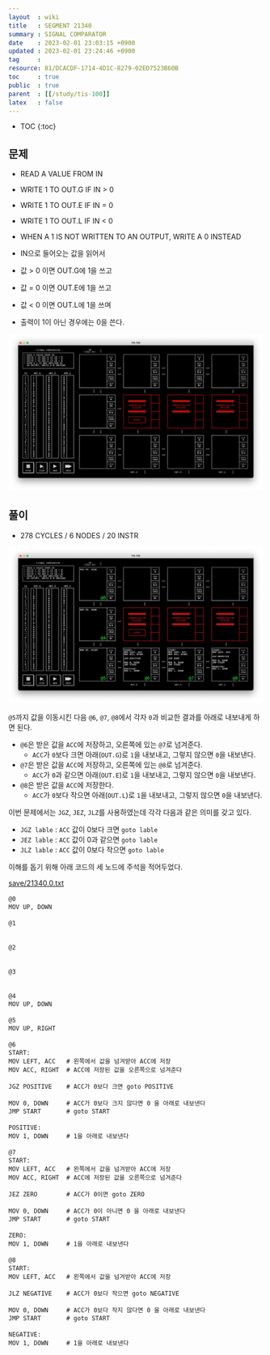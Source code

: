 ```yaml
---
layout  : wiki
title   : SEGMENT 21340
summary : SIGNAL COMPARATOR
date    : 2023-02-01 23:03:15 +0900
updated : 2023-02-01 23:24:46 +0900
tag     : 
resource: 81/DCACDF-1714-4D1C-8279-02ED7523B60B
toc     : true
public  : true
parent  : [[/study/tis-100]]
latex   : false
---
```

* TOC
{:toc}

## 문제

>
- READ A VALUE FROM IN
- WRITE 1 TO OUT.G IF IN > 0
- WRITE 1 TO OUT.E IF IN = 0
- WRITE 1 TO OUT.L IF IN < 0
- WHEN A 1 IS NOT WRITTEN TO AN OUTPUT, WRITE A 0 INSTEAD

- IN으로 들어오는 값을 읽어서
- 값 > 0 이면 OUT.G에 1을 쓰고
- 값 = 0 이면 OUT.E에 1을 쓰고
- 값 < 0 이면 OUT.L에 1을 쓰며
- 출력이 1이 아닌 경우에는 0을 쓴다.

![image]( /resource/81/DCACDF-1714-4D1C-8279-02ED7523B60B/216065030-c97c824c-41dc-4f34-ba85-1463edad9ea2.png )

## 풀이

- 278 CYCLES / 6 NODES / 20 INSTR

![image]( /resource/81/DCACDF-1714-4D1C-8279-02ED7523B60B/solution1.jpg )

`@5`까지 값을 이동시킨 다음 `@6`, `@7`, `@8`에서 각자 `0`과 비교한 결과를 아래로 내보내게 하면 된다.

- `@6`은 받은 값을 `ACC`에 저장하고, 오른쪽에 있는 `@7`로 넘겨준다.
    - `ACC`가 `0`보다 크면 아래(`OUT.G`)로 `1`을 내보내고, 그렇지 않으면 `0`을 내보낸다.
- `@7`은 받은 값을 `ACC`에 저장하고, 오른쪽에 있는 `@8`로 넘겨준다.
    - `ACC`가 `0`과 같으면 아래(`OUT.E`)로 `1`을 내보내고, 그렇지 않으면 `0`을 내보낸다.
- `@8`은 받은 값을 `ACC`에 저장한다.
    - `ACC`가 `0`보다 작으면 아래(`OUT.L`)로 `1`을 내보내고, 그렇지 않으면 `0`을 내보낸다.

이번 문제에서는 `JGZ`, `JEZ`, `JLZ`를 사용하였는데 각각 다음과 같은 의미를 갖고 있다.

- `JGZ lable` : `ACC` 값이 0보다 크면 `goto lable`
- `JEZ lable` : `ACC` 값이 0과 같으면 `goto lable`
- `JLZ lable` : `ACC` 값이 0보다 작으면 `goto lable`

이해를 돕기 위해 아래 코드의 세 노드에 주석을 적어두었다.

[save/21340.0.txt]( https://github.com/johngrib/TIS-100-solutions/blob/master/save/21340.0.txt )

```tis-100
@0
MOV UP, DOWN

@1


@2


@3


@4
MOV UP, DOWN

@5
MOV UP, RIGHT

@6
START:
MOV LEFT, ACC   # 왼쪽에서 값을 넘겨받아 ACC에 저장
MOV ACC, RIGHT  # ACC에 저장된 값을 오른쪽으로 넘겨준다

JGZ POSITIVE    # ACC가 0보다 크면 goto POSITIVE

MOV 0, DOWN     # ACC가 0보다 크지 않다면 0 을 아래로 내보낸다
JMP START       # goto START

POSITIVE:
MOV 1, DOWN     # 1을 아래로 내보낸다

@7
START:
MOV LEFT, ACC   # 왼쪽에서 값을 넘겨받아 ACC에 저장
MOV ACC, RIGHT  # ACC에 저장된 값을 오른쪽으로 넘겨준다

JEZ ZERO        # ACC가 0이면 goto ZERO

MOV 0, DOWN     # ACC가 0이 아니면 0 을 아래로 내보낸다
JMP START       # goto START

ZERO:
MOV 1, DOWN     # 1을 아래로 내보낸다

@8
START:
MOV LEFT, ACC   # 왼쪽에서 값을 넘겨받아 ACC에 저장

JLZ NEGATIVE    # ACC가 0보다 작으면 goto NEGATIVE

MOV 0, DOWN     # ACC가 0보다 작지 않다면 0 을 아래로 내보낸다
JMP START       # goto START

NEGATIVE:
MOV 1, DOWN     # 1을 아래로 내보낸다
```
